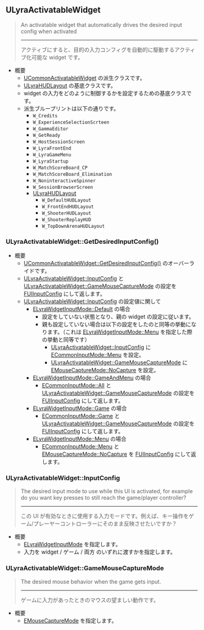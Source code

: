 ## ULyraActivatableWidget

> An activatable widget that automatically drives the desired input config when activated  
> 
> ----
> アクティブにすると、目的の入力コンフィグを自動的に駆動するアクティブ化可能な widget です。  

* 概要
	* [UCommonActivatableWidget] の派生クラスです。
	* [ULyraHUDLayout] の基底クラスです。
	* widget の入力をどのように制御するかを設定するための基底クラスです。
	* 派生ブループリントは以下の通りです。
		* `W_Credits`
		* `W_ExperienceSelectionScrteen`
		* `W_GammaEditor`
		* `W_GetReady`
		* `W_HostSessionScreen`
		* `W_LyraFrontEnd`
		* `W_LyraGameMenu`
		* `W_LyraStartup`
		* `W_MatchScoreBoard_CP`
		* `W_MatchScoreBoard_Elimination`
		* `W_NoninteractiveSpinner`
		* `W_SessionBrowserScreen`
		* [ULyraHUDLayout]
			* `W_DefaultHUDLayout`
			* `W_FrontEndHUDLayout`
			* `W_ShooterHUDLayout`
			* `W_ShooterReplayHUD`
			* `W_TopDownArenaHUDLayout`

### ULyraActivatableWidget::GetDesiredInputConfig()

* 概要
	* [UCommonActivatableWidget::GetDesiredInputConfig()] のオーバーライドです。
	* [ULyraActivatableWidget::InputConfig] と [ULyraActivatableWidget::GameMouseCaptureMode] の設定を [FUIInputConfig] にして返します。
	* [ULyraActivatableWidget::InputConfig] の設定値に関して
		* [ELyraWidgetInputMode::Default] の場合
			* 設定をしていない状態となり、親の widget の設定に従います。
			* 親も設定していない場合は以下の設定をしたのと同等の挙動になります。（これは [ELyraWidgetInputMode::Menu] を指定した際の挙動と同等です）
				* [ULyraActivatableWidget::InputConfig] に [ECommonInputMode::Menu] を設定。
				* [ULyraActivatableWidget::GameMouseCaptureMode] に [EMouseCaptureMode::NoCapture] を設定。
		* [ELyraWidgetInputMode::GameAndMenu] の場合
			* [ECommonInputMode::All] と [ULyraActivatableWidget::GameMouseCaptureMode] の設定を [FUIInputConfig] にして返します。
		* [ELyraWidgetInputMode::Game] の場合
			* [ECommonInputMode::Game] と [ULyraActivatableWidget::GameMouseCaptureMode] の設定を [FUIInputConfig] にして返します。
		* [ELyraWidgetInputMode::Menu] の場合
			* [ECommonInputMode::Menu] と [EMouseCaptureMode::NoCapture] を [FUIInputConfig] にして返します。

### ULyraActivatableWidget::InputConfig

> The desired input mode to use while this UI is activated, for example do you want key presses to still reach the game/player controller?  
> 
> ----
> この UI が有効なときに使用する入力モードです。例えば、キー操作をゲーム/プレーヤーコントローラーにそのまま反映させたいですか？  

* 概要
	* [ELyraWidgetInputMode] を指定します。
	* 入力を widget / ゲーム / 両方 のいずれに渡すかを指定します。

### ULyraActivatableWidget::GameMouseCaptureMode

> The desired mouse behavior when the game gets input.
> 
> ----
> ゲームに入力があったときのマウスの望ましい動作です。  

* 概要
	* [EMouseCaptureMode] を指定します。

<!--- ページ内のリンク --->

<!--- 自前の画像へのリンク --->

<!--- generated --->
[ELyraWidgetInputMode]: ../../Lyra/Widget/ELyraWidgetInputMode.md#elyrawidgetinputmode
[ELyraWidgetInputMode::Default]: ../../Lyra/Widget/ELyraWidgetInputMode.md#elyrawidgetinputmodedefault
[ELyraWidgetInputMode::GameAndMenu]: ../../Lyra/Widget/ELyraWidgetInputMode.md#elyrawidgetinputmodegameandmenu
[ELyraWidgetInputMode::Game]: ../../Lyra/Widget/ELyraWidgetInputMode.md#elyrawidgetinputmodegame
[ELyraWidgetInputMode::Menu]: ../../Lyra/Widget/ELyraWidgetInputMode.md#elyrawidgetinputmodemenu
[ULyraActivatableWidget::InputConfig]: ../../Lyra/Widget/ULyraActivatableWidget.md#ulyraactivatablewidgetinputconfig
[ULyraActivatableWidget::GameMouseCaptureMode]: ../../Lyra/Widget/ULyraActivatableWidget.md#ulyraactivatablewidgetgamemousecapturemode
[ULyraHUDLayout]: ../../Lyra/Widget/ULyraHUDLayout.md#ulyrahudlayout
[ECommonInputMode::Menu]: ../../Plugin/CommonUI/ECommonInputMode.md#ecommoninputmodemenu
[ECommonInputMode::Game]: ../../Plugin/CommonUI/ECommonInputMode.md#ecommoninputmodegame
[ECommonInputMode::All]: ../../Plugin/CommonUI/ECommonInputMode.md#ecommoninputmodeall
[FUIInputConfig]: ../../Plugin/CommonUI/FUIInputConfig.md#fuiinputconfig
[UCommonActivatableWidget]: ../../Plugin/CommonUI/UCommonActivatableWidget.md#ucommonactivatablewidget
[UCommonActivatableWidget::GetDesiredInputConfig()]: ../../Plugin/CommonUI/UCommonActivatableWidget.md#ucommonactivatablewidgetgetdesiredinputconfig
[EMouseCaptureMode]: ../../UE/Engine/EMouseCaptureMode.md#emousecapturemode
[EMouseCaptureMode::NoCapture]: ../../UE/Engine/EMouseCaptureMode.md#emousecapturemodenocapture
